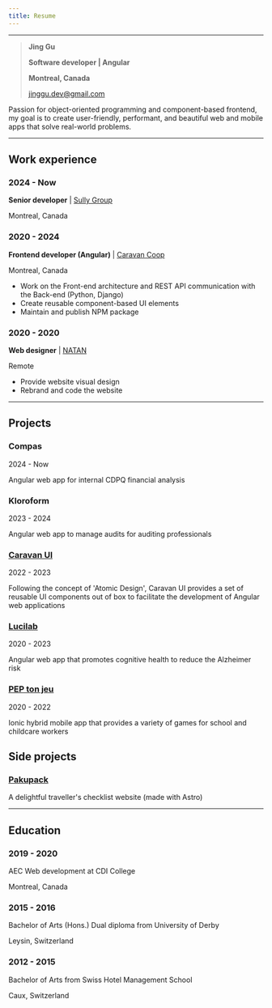 ```yaml
---
title: Resume
---
```

---
> **Jing Gu**
> 
> **Software developer | Angular**
> 
> **Montreal, Canada**
> 
> [jinggu.dev@gmail.com](mailto:jinggu.dev@gmail.com)

Passion for object-oriented programming and component-based frontend, my goal is to create user-friendly, performant, and beautiful web and mobile apps that solve real-world problems.

---
## Work experience

### 2024 - Now

**Senior developer** | [Sully Group](https://www.sully-group.com/fr/)

Montreal, Canada

### 2020 - 2024

**Frontend developer (Angular)** | [Caravan Coop](https://www.caravan.coop/en/)

Montreal, Canada

- Work on the Front-end architecture and REST API communication with the Back-end (Python, Django)
- Create reusable component-based UI elements
- Maintain and publish NPM package

### 2020 - 2020

**Web designer** | [NATAN](https://www.catchafire.org/volunteer/42334/natan--website-visual-design/)

Remote

- Provide website visual design
- Rebrand and code the website

---
## Projects

### Compas

2024 - Now

Angular web app for internal CDPQ financial analysis 

### Kloroform

2023 - 2024

Angular web app to manage audits for auditing professionals

### [Caravan UI](https://caravancoop.github.io/caravan-ui-docs/getting-started)

2022 - 2023

Following the concept of 'Atomic Design', Caravan UI provides a set of reusable UI components out of box to facilitate the development of Angular web applications

### [Lucilab](https://luciapp.ca/en/public/dashboard/home/detail)

2020 - 2023

Angular web app that promotes cognitive health to reduce the Alzheimer risk

### [PEP ton jeu](https://apps.apple.com/ca/app/pep-ton-jeu/id1457513888?l=fr-CA)

2020 - 2022

Ionic hybrid mobile app that provides a variety of games for school and childcare workers

## Side projects
### [Pakupack](https://www.jinggu.dev/pakupack)
A delightful traveller's checklist website (made with Astro)

---
## Education
### 2019 - 2020
AEC Web development at CDI College

Montreal, Canada

### 2015 - 2016
Bachelor of Arts (Hons.) Dual diploma from University of Derby

Leysin, Switzerland

### 2012 - 2015
Bachelor of Arts from Swiss Hotel Management School

Caux, Switzerland